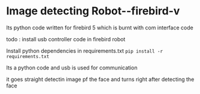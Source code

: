 # Image detecting  Robot--firebird-v

Its python code written for firebird 5 which is burnt with com interface code 


todo : install usb controller code in firebird robot

Install python dependencies in requirements.txt
  ``` pip install -r requirements.txt ```

Its a python code and usb is used for communication

it goes straight detectin image pf the face and turns right after detecting the face
